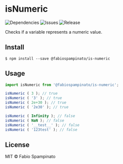 # isNumeric

![Dependencies](https://img.shields.io/librariesio/github/fabiospampinato/is-numeric.svg)
![Issues](https://img.shields.io/github/issues/fabiospampinato/is-numeric.svg)
![Release](https://img.shields.io/github/release/fabiospampinato/is-numeric.svg)

Checks if a variable represents a numeric value.

## Install

```shell
$ npm install --save @fabiospampinato/is-numeric
```

## Usage

```js
import isNumeric from '@fabiospampinato/is-numeric';

isNumeric ( 3 ); // true
isNumeric ( '3' ); // true
isNumeric ( 2e+30 ); // true
isNumeric ( '2e30' ); // true

isNumeric ( Infinity ); // false
isNumeric ( NaN ); // false
isNumeric ( '__test__' ); // false
isNumeric ( '123test' ); // false
```

## License

MIT © Fabio Spampinato
